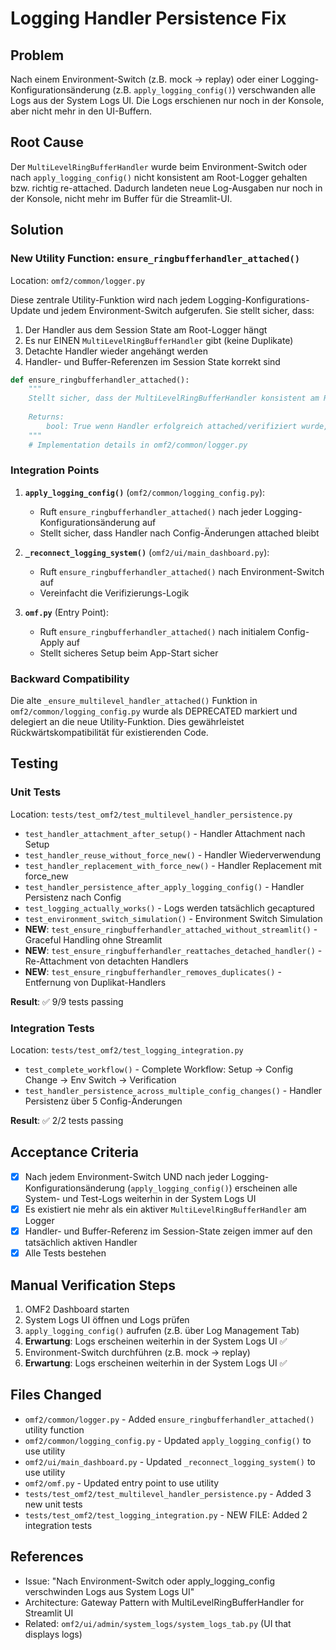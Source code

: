 # Logging Handler Persistence Fix

## Problem
Nach einem Environment-Switch (z.B. mock → replay) oder einer Logging-Konfigurationsänderung (z.B. `apply_logging_config()`) verschwanden alle Logs aus der System Logs UI. Die Logs erschienen nur noch in der Konsole, aber nicht mehr in den UI-Buffern.

## Root Cause
Der `MultiLevelRingBufferHandler` wurde beim Environment-Switch oder nach `apply_logging_config()` nicht konsistent am Root-Logger gehalten bzw. richtig re-attached. Dadurch landeten neue Log-Ausgaben nur noch in der Konsole, nicht mehr im Buffer für die Streamlit-UI.

## Solution

### New Utility Function: `ensure_ringbufferhandler_attached()`

Location: `omf2/common/logger.py`

Diese zentrale Utility-Funktion wird nach jedem Logging-Konfigurations-Update und jedem Environment-Switch aufgerufen. Sie stellt sicher, dass:

1. Der Handler aus dem Session State am Root-Logger hängt
2. Es nur EINEN `MultiLevelRingBufferHandler` gibt (keine Duplikate)
3. Detachte Handler wieder angehängt werden
4. Handler- und Buffer-Referenzen im Session State korrekt sind

```python
def ensure_ringbufferhandler_attached():
    """
    Stellt sicher, dass der MultiLevelRingBufferHandler konsistent am Root-Logger angehängt ist.
    
    Returns:
        bool: True wenn Handler erfolgreich attached/verifiziert wurde, False sonst
    """
    # Implementation details in omf2/common/logger.py
```

### Integration Points

1. **`apply_logging_config()`** (`omf2/common/logging_config.py`):
   - Ruft `ensure_ringbufferhandler_attached()` nach jeder Logging-Konfigurationsänderung auf
   - Stellt sicher, dass Handler nach Config-Änderungen attached bleibt

2. **`_reconnect_logging_system()`** (`omf2/ui/main_dashboard.py`):
   - Ruft `ensure_ringbufferhandler_attached()` nach Environment-Switch auf
   - Vereinfacht die Verifizierungs-Logik

3. **`omf.py`** (Entry Point):
   - Ruft `ensure_ringbufferhandler_attached()` nach initialem Config-Apply auf
   - Stellt sicheres Setup beim App-Start sicher

### Backward Compatibility

Die alte `_ensure_multilevel_handler_attached()` Funktion in `omf2/common/logging_config.py` wurde als DEPRECATED markiert und delegiert an die neue Utility-Funktion. Dies gewährleistet Rückwärtskompatibilität für existierenden Code.

## Testing

### Unit Tests
Location: `tests/test_omf2/test_multilevel_handler_persistence.py`

- `test_handler_attachment_after_setup()` - Handler Attachment nach Setup
- `test_handler_reuse_without_force_new()` - Handler Wiederverwendung
- `test_handler_replacement_with_force_new()` - Handler Replacement mit force_new
- `test_handler_persistence_after_apply_logging_config()` - Handler Persistenz nach Config
- `test_logging_actually_works()` - Logs werden tatsächlich gecaptured
- `test_environment_switch_simulation()` - Environment Switch Simulation
- **NEW**: `test_ensure_ringbufferhandler_attached_without_streamlit()` - Graceful Handling ohne Streamlit
- **NEW**: `test_ensure_ringbufferhandler_reattaches_detached_handler()` - Re-Attachment von detachten Handlers
- **NEW**: `test_ensure_ringbufferhandler_removes_duplicates()` - Entfernung von Duplikat-Handlers

**Result**: ✅ 9/9 tests passing

### Integration Tests
Location: `tests/test_omf2/test_logging_integration.py`

- `test_complete_workflow()` - Complete Workflow: Setup → Config Change → Env Switch → Verification
- `test_handler_persistence_across_multiple_config_changes()` - Handler Persistenz über 5 Config-Änderungen

**Result**: ✅ 2/2 tests passing

## Acceptance Criteria

- [x] Nach jedem Environment-Switch UND nach jeder Logging-Konfigurationsänderung (`apply_logging_config()`) erscheinen alle System- und Test-Logs weiterhin in der System Logs UI
- [x] Es existiert nie mehr als ein aktiver `MultiLevelRingBufferHandler` am Logger
- [x] Handler- und Buffer-Referenz im Session-State zeigen immer auf den tatsächlich aktiven Handler
- [x] Alle Tests bestehen

## Manual Verification Steps

1. OMF2 Dashboard starten
2. System Logs UI öffnen und Logs prüfen
3. `apply_logging_config()` aufrufen (z.B. über Log Management Tab)
4. **Erwartung**: Logs erscheinen weiterhin in der System Logs UI ✅
5. Environment-Switch durchführen (z.B. mock → replay)
6. **Erwartung**: Logs erscheinen weiterhin in der System Logs UI ✅

## Files Changed

- `omf2/common/logger.py` - Added `ensure_ringbufferhandler_attached()` utility function
- `omf2/common/logging_config.py` - Updated `apply_logging_config()` to use utility
- `omf2/ui/main_dashboard.py` - Updated `_reconnect_logging_system()` to use utility
- `omf2/omf.py` - Updated entry point to use utility
- `tests/test_omf2/test_multilevel_handler_persistence.py` - Added 3 new unit tests
- `tests/test_omf2/test_logging_integration.py` - NEW FILE: Added 2 integration tests

## References

- Issue: "Nach Environment-Switch oder apply_logging_config verschwinden Logs aus System Logs UI"
- Architecture: Gateway Pattern with MultiLevelRingBufferHandler for Streamlit UI
- Related: `omf2/ui/admin/system_logs/system_logs_tab.py` (UI that displays logs)
